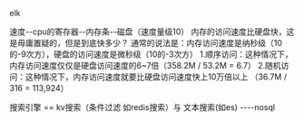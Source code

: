 elk

速度--cpu的寄存器--内存条--磁盘（速度量级10）
内存的访问速度比硬盘快，这是毋庸置疑的，但是到底快多少？
通常的说法是：内存访问速度是纳秒级（10的-9次方），硬盘的访问速度是微秒级（10的-3次方）
1.顺序访问：这种情况下，内存访问速度仅仅是硬盘访问速度的6~7倍（358.2M / 53.2M = 6.7）
2.随机访问：这种情况下，内存访问速度就要比硬盘访问速度快上10万倍以上 （36.7M / 316 = 113,924）


搜索引擎 == kv搜索（条件过滤 如redis搜索）与 文本搜索(如es) ----nosql



